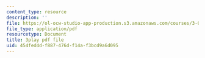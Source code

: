 ```yaml
---
content_type: resource
description: ''
file: https://ol-ocw-studio-app-production.s3.amazonaws.com/courses/3-091sc-introduction-to-solid-state-chemistry-fall-2010/454fed4df887476df14af3bcd9a6d095_h57hFAsLAGo.pdf
file_type: application/pdf
resourcetype: Document
title: 3play pdf file
uid: 454fed4d-f887-476d-f14a-f3bcd9a6d095
---
```

